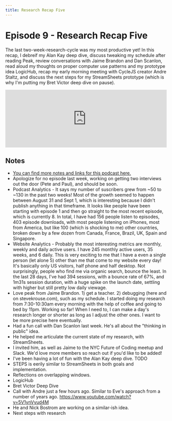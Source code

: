```yaml
---
title: Research Recap Five
---
```


# Episode 9 - Research Recap Five

The last two-week-research-cycle was my most productive yet! In this recap, I debreif my Alan Kay deep dive, discuss tweaking my schedule after reading Peak, review conversations with Jaime Brandon and Dan Scanlon, read aloud my thoughts on proper computer use patterns and my prototype idea LogicHub, recap my early morning meeting with CycleJS creator Andre Staltz, and discuss the next steps for my StreamSheets prototype (which is why I'm putting my Bret Victor deep dive on pause).

<iframe src="https://omny.fm/shows/feeling-of-computing/9-research-recap-five/embed" width="100%" height="180" frameborder="0"></iframe>

## Notes

- [You can find more notes and links for this podcast here.](http://futureofcoding.org/journal#research-recap-5)
- Apologize for no episode last week, working on getting two interviews out the door (Pete and Paul), and should be soon.
- Podcast Analytics - It says my number of suscribers grew from ~50 to ~130 in the past two weeks! Most of the growth seemed to happen between August 31 and Sept 1, which is interesting because I didn't publish anything in that timeframe. It looks like people have been starting with episode 1 and then go straight to the most recent episode, which is currently 8. In total, I have had 156 people listen to episodes, 403 episode downloads, with most people listening on iPhones, most from America, but like 100 (which is shocking to me) other countries, broken down by a few dozen from Canada, France, Brazil, UK, Spain and Singapore.
- Website Analytics - Probably the most interesting metrics are monthly, weekly and daily active users. I have 245 monthly active users, 35 weeks, and 6 daily. This is very exciting to me that I have a even a single person (let alone 5) other than me that come to my website every day! It's basically only US visitors, half phone and half desktop. Not surprisingly, people who find me via organic search, bounce the least. In the last 28 days, I've had 394 sessions, with a bounce rate of 67%, and 1m31s session duration, with a huge spike on the launch date, settling with higher but still pretty low daily viewage.
- Love peak from Jaime Brandon. 1) get a teacher. 2) debugging (here and on stevekrouse.com), such as my schedule. I started doing my research from 7:30-10:30am every morning with the help of coffee and going to bed by 11pm. Working so far! When I need to, I can make a day's research longer or shorter as long as I adjust the other ones. I want to be more precise here eventually.
- Had a fun call with Dan Scanlon last week. He's all about the "thinking in public" idea.
- He helped me articulate the current state of my research, with StreamSheets.
- I invited him, as well as Jaime to the NYC Future of Coding meetup and Slack. We'd love more members so reach out if you'd like to be added!
- I've been having a lot of fun with the Alan Kay deep dive. TODO
- STEPS is eerily similar to StreamSheets in both goals and implementation.
- Reflections on overlapping windows.
- LogicHub
- Bret Victor Deep Dive
- Call with Andre just a few hours ago. Similar to Eve's approach from a number of years ago. https://www.youtube.com/watch?v=5V1ynVyud4M
- He and Nick Bostrom are working on a similar-ish idea.
- Next steps with research
